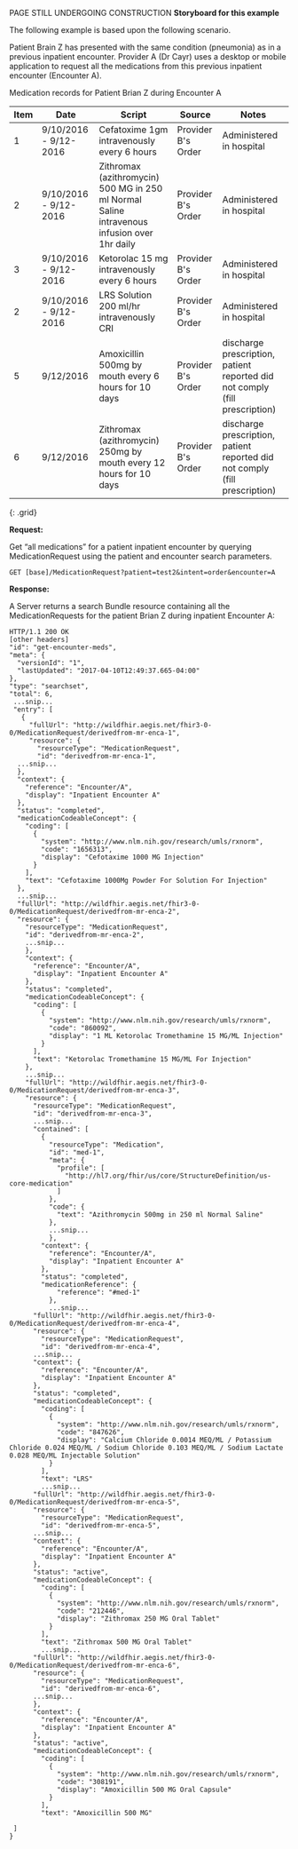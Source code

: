 PAGE STILL UNDERGOING CONSTRUCTION
**Storyboard for this example**

The following example is based upon the following scenario.

Patient Brain Z has presented with the same condition (pneumonia) as in a previous inpatient encounter. Provider A (Dr Cayr) uses a desktop or mobile application to request all the medications from this previous inpatient encounter (Encounter A).

 Medication records for Patient Brian Z during Encounter A

Item|Date|Script|Source|Notes
---|---|---|---|---
1 | 9/10/2016 - 9/12-2016| Cefatoxime 1gm intravenously every 6 hours | Provider B's Order |  Administered in hospital
2 | 9/10/2016 - 9/12-2016| Zithromax  (azithromycin) 500 MG in 250 ml Normal Saline intravenous infusion over 1hr daily | Provider B's Order |  Administered in hospital
3 | 9/10/2016 - 9/12-2016| Ketorolac 15 mg intravenously every 6 hours | Provider B's Order |  Administered in hospital
2 | 9/10/2016 - 9/12-2016| LRS Solution 200 ml/hr intravenously CRI | Provider B's Order | Administered in hospital
5 | 9/12/2016  | Amoxicillin 500mg by mouth every 6 hours for 10 days | Provider B's Order | discharge prescription, patient reported did not comply (fill prescription)
6 | 9/12/2016  | Zithromax (azithromycin) 250mg by mouth every 12 hours for 10 days | Provider B's Order | discharge prescription, patient reported did not comply (fill prescription)
{: .grid}


**Request:**

Get “all medications” for a patient inpatient encounter by querying MedicationRequest using the patient and encounter search parameters.


    GET [base]/MedicationRequest?patient=test2&intent=order&encounter=A

**Response:**

A Server returns a search Bundle resource containing all the MedicationRequests for the patient Brian Z during inpatient Encounter A:


    HTTP/1.1 200 OK
    [other headers]
    "id": "get-encounter-meds",
    "meta": {
      "versionId": "1",
      "lastUpdated": "2017-04-10T12:49:37.665-04:00"
    },
    "type": "searchset",
    "total": 6,
     ...snip...
     "entry": [
       {
         "fullUrl": "http://wildfhir.aegis.net/fhir3-0-0/MedicationRequest/derivedfrom-mr-enca-1",
         "resource": {
           "resourceType": "MedicationRequest",
           "id": "derivedfrom-mr-enca-1",
      ...snip...
      },
      "context": {
        "reference": "Encounter/A",
        "display": "Inpatient Encounter A"
      },
      "status": "completed",
      "medicationCodeableConcept": {
        "coding": [
          {
            "system": "http://www.nlm.nih.gov/research/umls/rxnorm",
            "code": "1656313",
            "display": "Cefotaxime 1000 MG Injection"
          }
        ],
        "text": "Cefotaxime 1000Mg Powder For Solution For Injection"
      },
      ...snip...
      "fullUrl": "http://wildfhir.aegis.net/fhir3-0-0/MedicationRequest/derivedfrom-mr-enca-2",
      "resource": {
        "resourceType": "MedicationRequest",
        "id": "derivedfrom-mr-enca-2",
        ...snip...
        },
        "context": {
          "reference": "Encounter/A",
          "display": "Inpatient Encounter A"
        },
        "status": "completed",
        "medicationCodeableConcept": {
          "coding": [
            {
              "system": "http://www.nlm.nih.gov/research/umls/rxnorm",
              "code": "860092",
              "display": "1 ML Ketorolac Tromethamine 15 MG/ML Injection"
            }
          ],
          "text": "Ketorolac Tromethamine 15 MG/ML For Injection"
        },
        ...snip...
        "fullUrl": "http://wildfhir.aegis.net/fhir3-0-0/MedicationRequest/derivedfrom-mr-enca-3",
        "resource": {
          "resourceType": "MedicationRequest",
          "id": "derivedfrom-mr-enca-3",
          ...snip...
          "contained": [
            {
              "resourceType": "Medication",
              "id": "med-1",
              "meta": {
                "profile": [
                  "http://hl7.org/fhir/us/core/StructureDefinition/us-core-medication"
                ]
              },
              "code": {
                "text": "Azithromycin 500mg in 250 ml Normal Saline"
              },
              ...snip...
              },
            "context": {
              "reference": "Encounter/A",
              "display": "Inpatient Encounter A"
            },
            "status": "completed",
            "medicationReference": {
                "reference": "#med-1"
              },
              ...snip...
          "fullUrl": "http://wildfhir.aegis.net/fhir3-0-0/MedicationRequest/derivedfrom-mr-enca-4",
          "resource": {
            "resourceType": "MedicationRequest",
            "id": "derivedfrom-mr-enca-4",
          ...snip...
          "context": {
            "reference": "Encounter/A",
            "display": "Inpatient Encounter A"
          },
          "status": "completed",
          "medicationCodeableConcept": {
            "coding": [
              {
                "system": "http://www.nlm.nih.gov/research/umls/rxnorm",
                "code": "847626",
                "display": "Calcium Chloride 0.0014 MEQ/ML / Potassium Chloride 0.024 MEQ/ML / Sodium Chloride 0.103 MEQ/ML / Sodium Lactate 0.028 MEQ/ML Injectable Solution"
              }
            ],
            "text": "LRS"
            ...snip...
          "fullUrl": "http://wildfhir.aegis.net/fhir3-0-0/MedicationRequest/derivedfrom-mr-enca-5",
          "resource": {
            "resourceType": "MedicationRequest",
            "id": "derivedfrom-mr-enca-5",
          ...snip...
          "context": {
            "reference": "Encounter/A",
            "display": "Inpatient Encounter A"
          },
          "status": "active",
          "medicationCodeableConcept": {
            "coding": [
              {
                "system": "http://www.nlm.nih.gov/research/umls/rxnorm",
                "code": "212446",
                "display": "Zithromax 250 MG Oral Tablet"
              }
            ],
            "text": "Zithromax 500 MG Oral Tablet"
            ...snip...
          "fullUrl": "http://wildfhir.aegis.net/fhir3-0-0/MedicationRequest/derivedfrom-mr-enca-6",
          "resource": {
            "resourceType": "MedicationRequest",
            "id": "derivedfrom-mr-enca-6",
          ...snip...
          },
          "context": {
            "reference": "Encounter/A",
            "display": "Inpatient Encounter A"
          },
          "status": "active",
          "medicationCodeableConcept": {
            "coding": [
              {
                "system": "http://www.nlm.nih.gov/research/umls/rxnorm",
                "code": "308191",
                "display": "Amoxicillin 500 MG Oral Capsule"
              }
            ],
            "text": "Amoxicillin 500 MG"

     ]
    }
